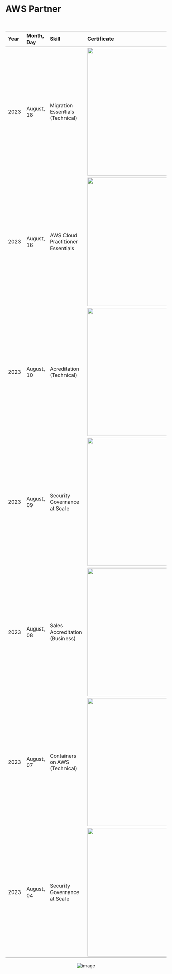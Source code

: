 <h1>AWS Partner</h1>

<br>

<div align="center">

|Year   |Month, Day         |Skill                                       | Certificate                                                  | 
|:------|:----------------- |:------------------------------------------ | :------------------------------------------------------------| 
| 2023  |August, 18         | Migration Essentials (Technical)           |<img src="https://github.com/user-attachments/assets/15940747-a00e-40a1-aad4-6146ea1d30cf" style="width:400px;"/> |
| 2023  |August, 16         | AWS Cloud Practitioner Essentials          |<img src="https://github.com/user-attachments/assets/3619b697-46e9-42f9-877d-7cac762d5aa8" style="width:400px;"/> |
| 2023  |August, 10         | Acreditation (Technical)                  |<img src="https://github.com/user-attachments/assets/83a35617-528c-45e0-bb14-95ae664959b2" style="width:400px;"/> |
| 2023  |August, 09         | Security Governance at Scale               |<img src="https://github.com/user-attachments/assets/06925ed6-5687-4577-8647-67852ac4dcc8" style="width:400px;"/> |
| 2023  |August, 08         | Sales Accreditation (Business)             |<img src="https://github.com/user-attachments/assets/a3e6c4b9-852e-46b6-934e-6fe011498661" style="width:400px;"/> |
| 2023  |August, 07         | Containers on AWS (Technical)              |<img src="https://github.com/user-attachments/assets/bbb8405c-9e44-48fa-a825-e3351c3f8770" style="width:400px;"/> |
| 2023  |August, 04         | Security Governance at Scale               |<img src="https://github.com/user-attachments/assets/d4d3b1ac-6292-4829-be73-8dca3a889021" style="width:400px;"/> |

![image](https://github.com/user-attachments/assets/83a35617-528c-45e0-bb14-95ae664959b2)



</div>



